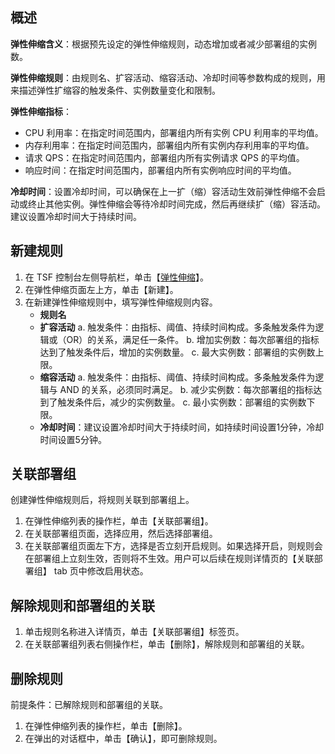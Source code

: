 ## 概述
**弹性伸缩含义**：根据预先设定的弹性伸缩规则，动态增加或者减少部署组的实例数。

**弹性伸缩规则**：由规则名、扩容活动、缩容活动、冷却时间等参数构成的规则，用来描述弹性扩缩容的触发条件、实例数量变化和限制。

**弹性伸缩指标**：
- CPU 利用率：在指定时间范围内，部署组内所有实例 CPU 利用率的平均值。
- 内存利用率：在指定时间范围内，部署组内所有实例内存利用率的平均值。
- 请求 QPS：在指定时间范围内，部署组内所有实例请求 QPS 的平均值。
- 响应时间：在指定时间范围内，部署组内所有实例响应时间的平均值。

**冷却时间**：设置冷却时间，可以确保在上一扩（缩）容活动生效前弹性伸缩不会启动或终止其他实例。弹性伸缩会等待冷却时间完成，然后再继续扩（缩）容活动。建议设置冷却时间大于持续时间。


## 新建规则
1. 在 TSF 控制台左侧导航栏，单击【[弹性伸缩](https://console.cloud.tencent.com/tsf/scalable)】。
2. 在弹性伸缩页面左上方，单击【新建】。
3. 在新建弹性伸缩规则中，填写弹性伸缩规则内容。
   - **规则名**
   - **扩容活动**
    a. 触发条件：由指标、阈值、持续时间构成。多条触发条件为逻辑或（OR）的关系，满足任一条件。
    b. 增加实例数：每次部署组的指标达到了触发条件后，增加的实例数量。
    c. 最大实例数：部署组的实例数上限。
   - **缩容活动**
     a. 触发条件：由指标、阈值、持续时间构成。多条触发条件为逻辑与 AND 的关系，必须同时满足。
     b. 减少实例数：每次部署组的指标达到了触发条件后，减少的实例数量。
     c. 最小实例数：部署组的实例数下限。
   - **冷却时间**：建议设置冷却时间大于持续时间，如持续时间设置1分钟，冷却时间设置5分钟。


## 关联部署组
创建弹性伸缩规则后，将规则关联到部署组上。
1. 在弹性伸缩列表的操作栏，单击【关联部署组】。
2. 在关联部署组页面，选择应用，然后选择部署组。
3. 在关联部署组页面左下方，选择是否立刻开启规则。如果选择开启，则规则会在部署组上立刻生效，否则将不生效。用户可以后续在规则详情页的【关联部署组】 tab 页中修改启用状态。

## 解除规则和部署组的关联
1. 单击规则名称进入详情页，单击【关联部署组】标签页。
2. 在关联部署组列表右侧操作栏，单击【删除】，解除规则和部署组的关联。

## 删除规则
前提条件：已解除规则和部署组的关联。
1. 在弹性伸缩列表的操作栏，单击【删除】。
2. 在弹出的对话框中，单击【确认】，即可删除规则。

